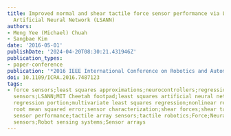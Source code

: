 ```yaml
---
title: Improved normal and shear tactile force sensor performance via Least Squares
  Artificial Neural Network (LSANN)
authors:
- Meng Yee (Michael) Chuah
- Sangbae Kim
date: '2016-05-01'
publishDate: '2024-04-20T08:30:21.431946Z'
publication_types:
- paper-conference
publication: '*2016 IEEE International Conference on Robotics and Automation (ICRA)*'
doi: 10.1109/ICRA.2016.7487123
tags:
- force sensors;least squares approximations;neurocontrollers;regression analysis;robots;tactile
  sensors;LSANN;MIT Cheetah footpad;least squares artificial neural network;linear
  regression portion;multivariate least squares regression;nonlinear regression portion;normalized
  root mean squared error;sensor characterization;shear forces;shear tactile force
  sensor performance;tactile array sensors;tactile robotics;Force;Neural networks;Pressure
  sensors;Robot sensing systems;Sensor arrays
---
```

